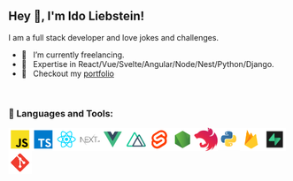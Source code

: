 ## Hey 👋, I'm Ido Liebstein!
I am a full stack developer and love jokes and challenges.
<br/>

- 🔭 &nbsp; I’m currently freelancing.
- 🌱 &nbsp; Expertise in React/Vue/Svelte/Angular/Node/Nest/Python/Django.
- 📝 &nbsp; Checkout my [portfolio](https://idoliebstein.netlify.app)

<br />

### 🔨 Languages and Tools:
<a href="https://developer.mozilla.org/en-US/docs/Web/JavaScript" target="_blank"> <img align="left" alt="JavaScript" height ="42px"  src="https://raw.githubusercontent.com/idolieb26/myicons/master/language_and_tools/square/javascript/javascript.svg"> </a>
<a href="https://www.typescriptlang.org/" target="_blank"><img align="left" alt="Typescirpt" height ="42px" src="https://raw.githubusercontent.com/idolieb26/myicons/master/language_and_tools/square/typescript/typescript.svg"></a>
<a href="https://reactjs.org/" target="_blank"> <img align="left" alt="React" height ="42px" src="https://raw.githubusercontent.com/idolieb26/myicons/master/language_and_tools/square/react/react.svg"></a>
<a href="https://nextjs.org/" target="_blank">
<img align="left" alt="nextjs" src="https://raw.githubusercontent.com/idolieb26/idolieb26/main/assets/next.png" height ="42px"/></a>
<a href="https://vuejs.org/" target="_blank"><img align="left" alt="Vue.js" height ="42px" src="https://raw.githubusercontent.com/idolieb26/myicons/master/language_and_tools/square/vue/vue.svg"></a>
<a href="https://nuxtjs.org/" target="_blank">
<img align="left" alt="nuxtjs" src="https://raw.githubusercontent.com/idolieb26/idolieb26/main/assets/nuxt.png" height ="42px"/></a>
<a href="https://svelte.dev/" target="_blank"><img align="left" alt="Svelte" height ="42px" src="https://raw.githubusercontent.com/idolieb26/myicons/master/language_and_tools/square/svelte/svelte.svg"></a>
<a href="https://nodejs.org" target="_blank"><img align="left" alt="Node.js" height ="42px" src="https://raw.githubusercontent.com/idolieb26/myicons/master/language_and_tools/square/node/node.svg"></a>
<a href="https://nestjs.com/" target="_blank">
<img align="left" alt="nest.js" src="https://raw.githubusercontent.com/idolieb26/idolieb26/main/assets/nest.png" height ="42px"/></a>
<a href="https://www.python.org" target="_blank"><img align="left" alt="Python" height ="40px" src="https://raw.githubusercontent.com/idolieb26/myicons/master/language_and_tools/square/python/python.svg"></a>
<a href="https://firebase.google.com/" target="_blank"> <img align="left" src="https://raw.githubusercontent.com/idolieb26/myicons/master/language_and_tools/square/firebase/firebase.svg" alt="firebase" height ="42px"/> </a>
<a href="https://supabase.com/" target="_blank">
<img align="left" alt="supabase" src="https://raw.githubusercontent.com/idolieb26/idolieb26/main/assets/supabase.jpg" height ="42px"/></a>
<a href="https://git-scm.com/" target="_blank"> <img src="https://raw.githubusercontent.com/idolieb26/myicons/master/language_and_tools/square/git-scm/git-scm.svg" align="left" alt="git" height='42px'/> </a>

<br>

<br>

